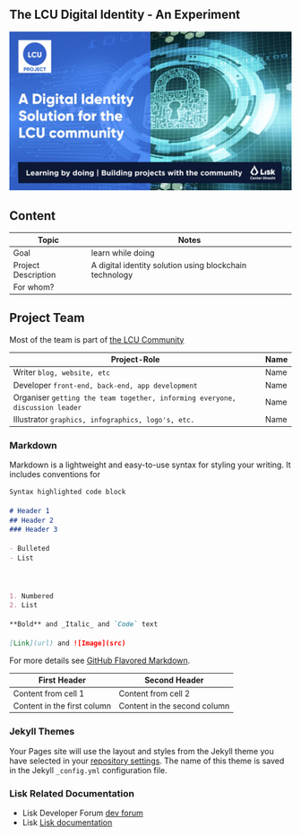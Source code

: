 ## The LCU Digital Identity - An Experiment

![GitHub Logo](/images/logo.jpeg)


## Content
Topic | Notes
------------ | -------------
Goal | learn while doing
Project Description | A digital identity solution using blockchain technology
For whom? |


## Project Team
Most of the team is part of [the LCU Community](https://www.liskcenter.io/community/)

Project-Role | Name 
------------ | -------------
Writer `blog, website, etc` | Name
Developer `front-end, back-end, app development` | Name
Organiser `getting the team together, informing everyone, discussion leader` | Name
Illustrator `graphics, infographics, logo's, etc.` | Name


### Markdown

Markdown is a lightweight and easy-to-use syntax for styling your writing. It includes conventions for

```markdown
Syntax highlighted code block

# Header 1
## Header 2
### Header 3

- Bulleted
- List



1. Numbered
2. List

**Bold** and _Italic_ and `Code` text

[Link](url) and ![Image](src)
```

For more details see [GitHub Flavored Markdown](https://guides.github.com/features/mastering-markdown/).


First Header | Second Header
------------ | -------------
Content from cell 1 | Content from cell 2
Content in the first column | Content in the second column

### Jekyll Themes

Your Pages site will use the layout and styles from the Jekyll theme you have selected in your [repository settings](https://github.com/jurrem/jurrem.github.com/settings). The name of this theme is saved in the Jekyll `_config.yml` configuration file.

### Lisk Related Documentation
- Lisk Developer Forum [dev forum](https://dev.lisk.io/)
- Lisk  [Lisk documentation](https://lisk.io/documentation/lisk-sdk/index.html)
